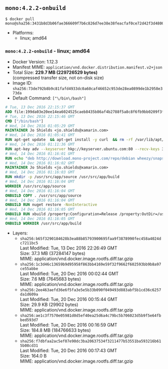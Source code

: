 ## `mono:4.2.2-onbuild`

```console
$ docker pull mono@sha256:3431b8d3b06fae366609f7b6c826d7ee38e38feacfaf0ce72d42f3d48003f993
```

-	Platforms:
	-	linux; amd64

### `mono:4.2.2-onbuild` - linux; amd64

-	Docker Version: 1.12.3
-	Manifest MIME: `application/vnd.docker.distribution.manifest.v2+json`
-	Total Size: **229.7 MB (229726529 bytes)**  
	(compressed transfer size, not on-disk size)
-	Image ID: `sha256:73de792b8b9c81fafd4933dc0a60caf46652c953de28ea0899de1b2958e373da`
-	Default Command: `["\/bin\/bash"]`

```dockerfile
# Tue, 13 Dec 2016 22:15:37 GMT
ADD file:199da03e20ee14ea6024525caeb8435b86af4b2788f5a8c8f6fb9bb0209f3fff in / 
# Tue, 13 Dec 2016 22:15:46 GMT
CMD ["/bin/bash"]
# Wed, 14 Dec 2016 01:05:29 GMT
MAINTAINER Jo Shields <jo.shields@xamarin.com>
# Wed, 14 Dec 2016 01:05:41 GMT
RUN apt-get update 	&& apt-get install -y curl 	&& rm -rf /var/lib/apt/lists/*
# Wed, 14 Dec 2016 01:11:36 GMT
RUN apt-key adv --keyserver hkp://keyserver.ubuntu.com:80 --recv-keys 3FA7E0328081BFF6A14DA29AA6A19B38D3D831EF
# Wed, 14 Dec 2016 01:16:01 GMT
RUN echo "deb http://download.mono-project.com/repo/debian wheezy/snapshots/4.2.2.30 main" > /etc/apt/sources.list.d/mono-xamarin.list 	&& apt-get update 	&& apt-get install -y mono-devel ca-certificates-mono fsharp mono-vbnc nuget 	&& rm -rf /var/lib/apt/lists/*
# Wed, 14 Dec 2016 01:16:02 GMT
MAINTAINER Jo Shields <jo.shields@xamarin.com>
# Wed, 14 Dec 2016 01:16:03 GMT
RUN mkdir -p /usr/src/app/source /usr/src/app/build
# Wed, 14 Dec 2016 01:16:04 GMT
WORKDIR /usr/src/app/source
# Wed, 14 Dec 2016 01:16:04 GMT
ONBUILD COPY . /usr/src/app/source
# Wed, 14 Dec 2016 01:16:04 GMT
ONBUILD RUN nuget restore -NonInteractive
# Wed, 14 Dec 2016 01:16:05 GMT
ONBUILD RUN xbuild /property:Configuration=Release /property:OutDir=/usr/src/app/build/
# Wed, 14 Dec 2016 01:16:05 GMT
ONBUILD WORKDIR /usr/src/app/build
```

-	Layers:
	-	`sha256:b65f3290184628b3ea88b85793900695faa9f3878990fec458a4024dc7211bc5`  
		Last Modified: Tue, 13 Dec 2016 22:26:49 GMT  
		Size: 37.3 MB (37284147 bytes)  
		MIME: application/vnd.docker.image.rootfs.diff.tar.gzip
	-	`sha256:1c3d46c13659b9d95958f863bb4169e59f32f9662f602593bb9b8a97ce55abbe`  
		Last Modified: Tue, 20 Dec 2016 00:02:44 GMT  
		Size: 7.6 MB (7645683 bytes)  
		MIME: application/vnd.docker.image.rootfs.diff.tar.gzip
	-	`sha256:2ee463aefd36e6f5fa3e5e5b33b090f049493d883abf5b1cd36c6257da1d609a`  
		Last Modified: Tue, 20 Dec 2016 00:15:44 GMT  
		Size: 29.9 KB (29902 bytes)  
		MIME: application/vnd.docker.image.rootfs.diff.tar.gzip
	-	`sha256:ae1c3f7570e05981d0d5ef40ea25d6a4c79bc5b706023d5b9f5e64fbbed593d7`  
		Last Modified: Tue, 20 Dec 2016 00:16:59 GMT  
		Size: 184.8 MB (184766633 bytes)  
		MIME: application/vnd.docker.image.rootfs.diff.tar.gzip
	-	`sha256:f7dbfaa2ac5ef07e90dc3ba20637534f3211477b53551ba593216b615b08cd31`  
		Last Modified: Tue, 20 Dec 2016 00:17:43 GMT  
		Size: 164.0 B  
		MIME: application/vnd.docker.image.rootfs.diff.tar.gzip
